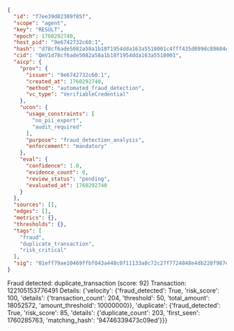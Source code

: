 ```json
{
  "id": "f7ee39d82309f85f",
  "scope": "agent",
  "key": "RESULT",
  "epoch": 1760292740,
  "host_pid": "9e6742732c60:1",
  "hash": "d78cf6ade5082a58a1b18f1954dda163a5518001c4fff435d099dc89604eca58",
  "cid": "QmV1d78cf6ade5082a58a1b18f1954dda163a5518001",
  "aicp": {
    "prov": {
      "issuer": "9e6742732c60:1",
      "created_at": 1760292740,
      "method": "automated_fraud_detection",
      "vc_type": "VerifiableCredential"
    },
    "ucon": {
      "usage_constraints": [
        "no_pii_export",
        "audit_required"
      ],
      "purpose": "fraud_detection_analysis",
      "enforcement": "mandatory"
    },
    "eval": {
      "confidence": 1.0,
      "evidence_count": 0,
      "review_status": "pending",
      "evaluated_at": 1760292740
    }
  },
  "sources": [],
  "edges": [],
  "metrics": {},
  "thresholds": {},
  "tags": [
    "fraud",
    "duplicate_transaction",
    "risk_critical"
  ],
  "sig": "01eff79ae10469ffbf843a448c0f11133a8c72c27f7724848e4db228f987ed9c"
}
```

Fraud detected: duplicate_transaction (score: 92)
Transaction: 122105153776491
Details: {'velocity': {'fraud_detected': True, 'risk_score': 100, 'details': {'transaction_count': 204, 'threshold': 50, 'total_amount': 18052572, 'amount_threshold': 10000000}}, 'duplicate': {'fraud_detected': True, 'risk_score': 85, 'details': {'duplicate_count': 203, 'first_seen': 1760285763, 'matching_hash': '94746339473c09ed'}}}